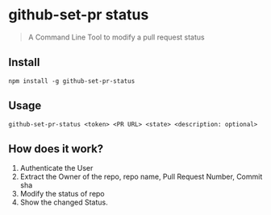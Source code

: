 # github-set-pr status

> A Command Line Tool to modify a pull request status

## Install

```shell
npm install -g github-set-pr-status
```

## Usage

```shell
github-set-pr-status <token> <PR URL> <state> <description: optional>
```

## How does it work?

1. Authenticate the User
2. Extract the Owner of the repo, repo name, Pull Request Number, Commit sha
3. Modify the status of repo
4. Show the changed Status.
